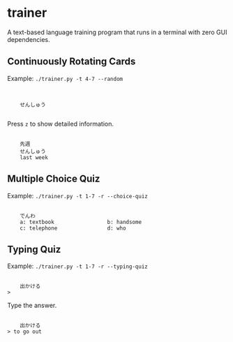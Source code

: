 # trainer

A text-based language training program that runs in a terminal with zero GUI dependencies.

## Continuously Rotating Cards
Example: ```./trainer.py -t 4-7 --random```
```


    せんしゅう


```

Press ```z``` to show detailed information.

```

    先週
    せんしゅう
    last week

```

## Multiple Choice Quiz
Example: ```./trainer.py -t 1-7 -r --choice-quiz```
```

    でんわ
	a: textbook                 b: handsome
	c: telephone                d: who

```

## Typing Quiz
Example: ```./trainer.py -t 1-7 -r --typing-quiz```
```

	出かける
> 

```

Type the answer.

```

	出かける
> to go out

```
